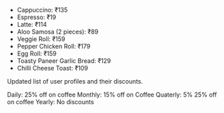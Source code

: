 + Cappuccino: ₹135
+ Espresso: ₹19
+ Latte: ₹114
+ Aloo Samosa (2 pieces): ₹89
+ Veggie Roll: ₹159
+ Pepper Chicken Roll: ₹179
+ Egg Roll: ₹159
+ Toasty Paneer Garlic Bread: ₹129
+ Chilli Cheese Toast: ₹109



Updated list of user profiles and their discounts.

Daily: 25% off on coffee
Monthly: 15% off on Coffee
Quaterly: 5% 25% off on coffee
Yearly: No discounts




